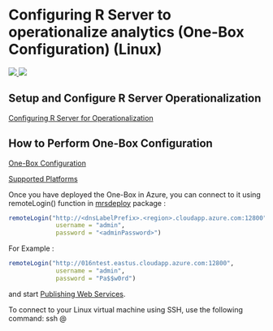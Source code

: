 # Configuring R Server to operationalize analytics (One-Box Configuration) (Linux)

<a href="https://portal.azure.com/#create/Microsoft.Template/uri/https%3A%2F%2Fraw.githubusercontent.com%2FMicrosoft%2Fmicrosoft-r%2Fmaster%2Frserver-arm-templates%2Fone-box-configuration%2Flinux%2Fazuredeploy.json" target="_blank">
    <img src="http://azuredeploy.net/deploybutton.png" />
</a>
<a href="http://armviz.io/#/?load=https%3A%2F%2Fraw.githubusercontent.com%2FMicrosoft%2Fmicrosoft-r%2Fmaster%2Frserver-arm-templates%2Fone-box-configuration%2Flinux%2Fazuredeploy.json" target="_blank">
    <img src="http://armviz.io/visualizebutton.png"/>
</a>



## Setup and Configure R Server Operationalization 
[Configuring R Server for Operationalization](https://msdn.microsoft.com/en-us/microsoft-r/operationalize/configuration-initial)


## How to Perform One-Box Configuration
[One-Box Configuration](https://msdn.microsoft.com/en-us/microsoft-r/operationalize/configuration-initial#how-to-perform-a-one-box-configuration)


[Supported Platforms](https://msdn.microsoft.com/en-us/microsoft-r/operationalize/configuration-initial?#supported-platforms) 


Once you have deployed the One-Box in Azure, you can connect to it using remoteLogin() function in [mrsdeploy](https://msdn.microsoft.com/en-us/microsoft-r/mrsdeploy/mrsdeploy) package : 


```R
remoteLogin("http://<dnsLabelPrefix>.<region>.cloudapp.azure.com:12800",
             username = "admin",
             password = "<adminPassword>")
```


For Example : 

```R
remoteLogin("http://016ntest.eastus.cloudapp.azure.com:12800",
             username = "admin",
             password = "Pa$$w0rd")
```


and start [Publishing Web Services](https://msdn.microsoft.com/en-us/microsoft-r/operationalize/data-scientist-manage-services).


To connect to your Linux virtual machine using SSH, use the following command: ssh <adminUsername>@<Public IP address>